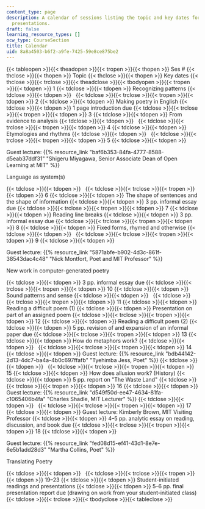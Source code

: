 ```yaml
---
content_type: page
description: A calendar of sessions listing the topic and key dates for papers and
  presentations.
draft: false
learning_resource_types: []
ocw_type: CourseSection
title: Calendar
uid: 8a8a4503-b6f2-a9fe-7425-59e8ce875be2
---
```

{{< tableopen >}}{{< theadopen >}}{{< tropen >}}{{< thopen >}}
Ses #
{{< thclose >}}{{< thopen >}}
Topic
{{< thclose >}}{{< thopen >}}
Key dates
{{< thclose >}}{{< trclose >}}{{< theadclose >}}{{< tbodyopen >}}{{< tropen >}}{{< tdopen >}}
1
{{< tdclose >}}{{< tdopen >}}
Recognizing patterns
{{< tdclose >}}{{< tdopen >}}
 
{{< tdclose >}}{{< trclose >}}{{< tropen >}}{{< tdopen >}}
2
{{< tdclose >}}{{< tdopen >}}
Making poetry in English
{{< tdclose >}}{{< tdopen >}}
1 page introduction due
{{< tdclose >}}{{< trclose >}}{{< tropen >}}{{< tdopen >}}
3
{{< tdclose >}}{{< tdopen >}}
From evidence to analysis
{{< tdclose >}}{{< tdopen >}}
 
{{< tdclose >}}{{< trclose >}}{{< tropen >}}{{< tdopen >}}
4
{{< tdclose >}}{{< tdopen >}}
Etymologies and rhythms
{{< tdclose >}}{{< tdopen >}}
 
{{< tdclose >}}{{< trclose >}}{{< tropen >}}{{< tdopen >}}
5
{{< tdclose >}}{{< tdopen >}}

Guest lecture: {{% resource_link "baf6b353-84fa-4777-8588-d5eab37ddf31" "Shigeru Miyagawa, Senior Associate Dean of Open Learning at MIT" %}}

Language as system(s)

{{< tdclose >}}{{< tdopen >}}
 
{{< tdclose >}}{{< trclose >}}{{< tropen >}}{{< tdopen >}}
6
{{< tdclose >}}{{< tdopen >}}
The shape of sentences and the shape of information
{{< tdclose >}}{{< tdopen >}}
3 pp. informal essay due
{{< tdclose >}}{{< trclose >}}{{< tropen >}}{{< tdopen >}}
7
{{< tdclose >}}{{< tdopen >}}
Reading line breaks
{{< tdclose >}}{{< tdopen >}}
3 pp. informal essay due
{{< tdclose >}}{{< trclose >}}{{< tropen >}}{{< tdopen >}}
8
{{< tdclose >}}{{< tdopen >}}
Fixed forms, rhymed and otherwise
{{< tdclose >}}{{< tdopen >}}
 
{{< tdclose >}}{{< trclose >}}{{< tropen >}}{{< tdopen >}}
9
{{< tdclose >}}{{< tdopen >}}

Guest lecture: {{% resource_link "5871abfe-b902-4d3c-861f-38543dac4c48" "Nick Montfort, Poet and MIT Professor" %}}

New work in computer-generated poetry

{{< tdclose >}}{{< tdopen >}}
3 pp. informal essay due
{{< tdclose >}}{{< trclose >}}{{< tropen >}}{{< tdopen >}}
10
{{< tdclose >}}{{< tdopen >}}
Sound patterns and sense
{{< tdclose >}}{{< tdopen >}}
 
{{< tdclose >}}{{< trclose >}}{{< tropen >}}{{< tdopen >}}
11
{{< tdclose >}}{{< tdopen >}}
Reading a difficult poem (1)
{{< tdclose >}}{{< tdopen >}}
Presentation on part of an assigned poem
{{< tdclose >}}{{< trclose >}}{{< tropen >}}{{< tdopen >}}
12
{{< tdclose >}}{{< tdopen >}}
Reading a difficult poem (2)
{{< tdclose >}}{{< tdopen >}}
5 pp. revision of and expansion of an informal paper due
{{< tdclose >}}{{< trclose >}}{{< tropen >}}{{< tdopen >}}
13
{{< tdclose >}}{{< tdopen >}}
How do metaphors work?
{{< tdclose >}}{{< tdopen >}}
 
{{< tdclose >}}{{< trclose >}}{{< tropen >}}{{< tdopen >}}
14
{{< tdclose >}}{{< tdopen >}}
Guest lecture: {{% resource_link "bdb44142-2d13-4dc7-ba4a-4b0c697ffafb" "Tyehimba Jess, Poet" %}}
{{< tdclose >}}{{< tdopen >}}
 
{{< tdclose >}}{{< trclose >}}{{< tropen >}}{{< tdopen >}}
15
{{< tdclose >}}{{< tdopen >}}
How does allusion work? (History)
{{< tdclose >}}{{< tdopen >}}
5 pp. report on "The Waste Land"
{{< tdclose >}}{{< trclose >}}{{< tropen >}}{{< tdopen >}}
16
{{< tdclose >}}{{< tdopen >}}
Guest lecture: {{% resource_link "d549f50d-ee47-4634-81fa-c1065406b4fa" "Charles Shadle, MIT Lecturer" %}}
{{< tdclose >}}{{< tdopen >}}
 
{{< tdclose >}}{{< trclose >}}{{< tropen >}}{{< tdopen >}}
17
{{< tdclose >}}{{< tdopen >}}
Guest lecture: Kimberly Brown, MIT Visiting Professor
{{< tdclose >}}{{< tdopen >}}
4–5 pp. analytic essay on reading, discussion, and book due
{{< tdclose >}}{{< trclose >}}{{< tropen >}}{{< tdopen >}}
18
{{< tdclose >}}{{< tdopen >}}

Guest lecture: {{% resource_link "fed08d15-ef41-43d1-8e7e-6e5b1add28d3" "Martha Collins, Poet" %}}

Translating Poetry

{{< tdclose >}}{{< tdopen >}}
 
{{< tdclose >}}{{< trclose >}}{{< tropen >}}{{< tdopen >}}
19–23
{{< tdclose >}}{{< tdopen >}}
Student-initiated readings and presentations
{{< tdclose >}}{{< tdopen >}}
5–6 pp. final presentation report due (drawing on work from your student-initiated class) 
{{< tdclose >}}{{< trclose >}}{{< tbodyclose >}}{{< tableclose >}}